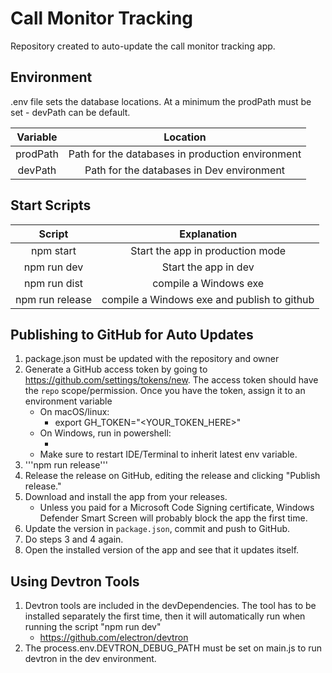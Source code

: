 # Call Monitor Tracking
Repository created to auto-update the call monitor tracking app.

## Environment
.env file sets the database locations. At a minimum the prodPath must be set - devPath can be default.

| Variable | Location |
|:----------:|:----------:|
| prodPath | Path for the databases in production environment |
| devPath  | Path for the databases in Dev environment |

## Start Scripts
| Script | Explanation |
|:------:|:-----------:|
| npm start | Start the app in production mode |
| npm run dev | Start the app in dev |
| npm run dist | compile a Windows exe |
| npm run release | compile a Windows exe and publish to github |

## Publishing to GitHub for Auto Updates
1. package.json must be updated with the repository and owner
2. Generate a GitHub access token by going to <https://github.com/settings/tokens/new>.  The access token should have the `repo` scope/permission.  Once you have the token, assign it to an environment variable
    * On macOS/linux:
      * export GH_TOKEN="<YOUR_TOKEN_HERE>"
    * On Windows, run in powershell:
      * [Environment]::SetEnvironmentVariable("GH_TOKEN","<YOUR_TOKEN_HERE>","User")
    * Make sure to restart IDE/Terminal to inherit latest env variable.
3. '''npm run release'''
4. Release the release on GitHub, editing the release and clicking "Publish release."
5. Download and install the app from your releases.
    * Unless you paid for a Microsoft Code Signing certificate, Windows Defender Smart Screen will probably block the app the first time.
6. Update the version in `package.json`, commit and push to GitHub.
7. Do steps 3 and 4 again.
8. Open the installed version of the app and see that it updates itself.

## Using Devtron Tools
1. Devtron tools are included in the devDependencies. The tool has to be installed separately the first time, then it will automatically run when running the script "npm run dev"
    * <https://github.com/electron/devtron>
2. The process.env.DEVTRON_DEBUG_PATH must be set on main.js to run devtron in the dev environment.